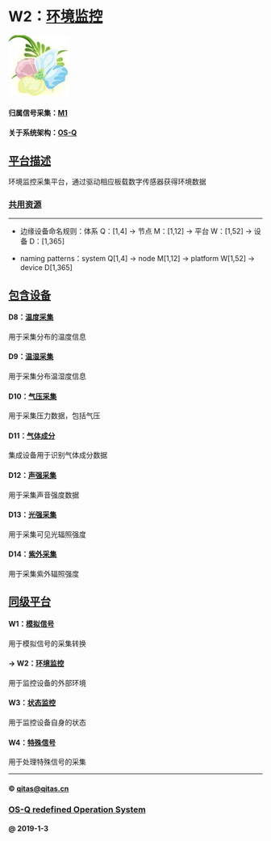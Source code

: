 ﻿# W2：[环境监控](https://github.com/OS-Q/W2) 

[![sites](OS-Q/OS-Q.png)](http://www.OS-Q.com)

#### 归属信号采集：[M1](https://github.com/OS-Q/M1)

#### 关于系统架构：[OS-Q](https://github.com/OS-Q/OS-Q)

## [平台描述](https://github.com/OS-Q/W2/wiki) 

环境监控采集平台，通过驱动相应板载数字传感器获得环境数据

### [共用资源](https://github.com/OS-Q/W2/wiki) 


---

- 边缘设备命名规则：体系 Q：[1,4] -> 节点 M：[1,12] -> 平台 W：[1,52] -> 设备 D：[1,365]

- naming patterns：system Q[1,4] -> node M[1,12] -> platform W[1,52] -> device D[1,365]

## [包含设备](https://github.com/OS-Q/W2/wiki) 

#### D8：[温度采集](https://github.com/OS-Q/D8)

用于采集分布的温度信息

#### D9：[温湿采集](https://github.com/OS-Q/D9)

用于采集分布温湿度信息

#### D10：[气压采集](https://github.com/OS-Q/D10)

用于采集压力数据，包括气压

#### D11：[气体成分](https://github.com/OS-Q/D11)

集成设备用于识别气体成分数据

#### D12：[声强采集](https://github.com/OS-Q/D12)

用于采集声音强度数据

#### D13：[光强采集](https://github.com/OS-Q/D13)

用于采集可见光辐照强度

#### D14：[紫外采集](https://github.com/OS-Q/D14)

用于采集紫外辐照强度

## [同级平台](https://github.com/OS-Q/M1/wiki)

#### W1：[模拟信号](https://github.com/OS-Q/W1)

用于模拟信号的采集转换

#### -> W2：[环境监控](https://github.com/OS-Q/W2)

用于监控设备的外部环境

#### W3：[状态监控](https://github.com/OS-Q/W3)

用于监控设备自身的状态

#### W4：[特殊信号](https://github.com/OS-Q/W4)

用于处理特殊信号的采集

---

####  © qitas@qitas.cn
###  [OS-Q redefined Operation System](http://www.OS-Q.com)
####  @ 2019-1-3
